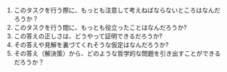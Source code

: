 1. このタスクを行う際に、もっとも注意して考えねばならないところはなんだろうか？
2. このタスクを行う間に、もっとも役立ったことはなんだろうか?
3. この答えの正しさは、どうやって証明できるだろうか?
4. その答えや見解を裏づてくれそうな仮定はなんだろうか?
5. その答え（解決策）から、どのような哲学的な問題を引き出すことができるだろうか？
